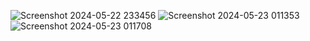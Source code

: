 ![Screenshot 2024-05-22 233456](https://github.com/Harikareddyganta/BookStore/assets/110345925/a3124e46-ef43-4e1c-ab75-e1075f14a72d)
![Screenshot 2024-05-23 011353](https://github.com/Harikareddyganta/BookStore/assets/110345925/c868732b-dc64-4638-9e54-e6b695669d8d)
![Screenshot 2024-05-23 011708](https://github.com/Harikareddyganta/BookStore/assets/110345925/edae6a17-f3ba-466d-b727-30db9f2e7600)
